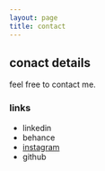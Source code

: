 ```yaml
---
layout: page
title: contact
---
```


## conact details

feel free to contact me.

### links

- linkedin
- behance
- <a href="{{ https://www.instagram.com/b.s.biro/ }}/">instagram</a>
- github
